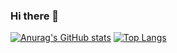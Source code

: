 ### Hi there 👋
[![Anurag's GitHub stats](https://github-readme-stats.vercel.app/api?username=fumikun)](https://github.com/anuraghazra/github-readme-stats)
[![Top Langs](https://github-readme-stats.vercel.app/api/top-langs/?username=fumikun)](https://github.com/anuraghazra/github-readme-stats)


